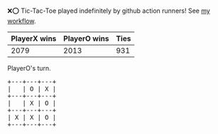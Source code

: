 :x::o: Tic-Tac-Toe played indefinitely by github action runners! See [my workflow](.github/workflows/play.yaml).

|PlayerX wins|PlayerO wins|Ties|
|-|-|-|
|2079|2013|931|

PlayerO's turn.

<pre>
+---+---+---+
|   | O | X |
+---+---+---+
|   | X | O |
+---+---+---+
| X | X | O |
+---+---+---+
</pre>